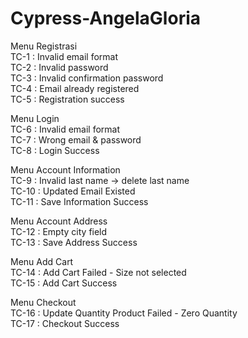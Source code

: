 # Cypress-AngelaGloria

Menu Registrasi </br>
TC-1 : Invalid email format </br>
TC-2 : Invalid password </br>
TC-3 : Invalid confirmation password </br>
TC-4 : Email already registered </br>
TC-5 : Registration success </br>

Menu Login </br>
TC-6 : Invalid email format </br>
TC-7 : Wrong email & password </br>
TC-8 : Login Success </br>

Menu Account Information </br>
TC-9 : Invalid last name -> delete last name </br>
TC-10 : Updated Email Existed </br>
TC-11 : Save Information Success </br>

Menu Account Address </br>
TC-12 : Empty city field </br>
TC-13 : Save Address Success </br>

Menu Add Cart </br>
TC-14 : Add Cart Failed - Size not selected </br>
TC-15 : Add Cart Success </br>

Menu Checkout </br>
TC-16 : Update Quantity Product Failed - Zero Quantity </br>
TC-17 : Checkout Success </br>
